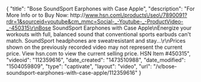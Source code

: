 {
    "title": "Bose SoundSport Earphones with Case  Apple",
    "description": "For More Info or to Buy Now: http:\/\/www.hsn.com\/products\/seo\/7890091?rdr=1&sourceid=youtube&cm_mmc=Social-_-Youtube-_-ProductVideo-_-450315\r\nBose SoundSport Earphones with Case  Apple\nEnergize your workouts with full, balanced sound that conventional sports earbuds can't match. SoundSport headphones are sweatresistant and stay...\r\nPrices shown on the previously recorded video may not represent the current price.  View hsn.com to view the current selling price. HSN Item #450315",
    "videoid": "112359616",
    "date_created": "1473510988",
    "date_modified": "1504059809",
    "type": "captivate",
    "layout": "video",
    "url": "\/v\/bose-soundsport-earphones-with-case-apple\/112359616"
}
